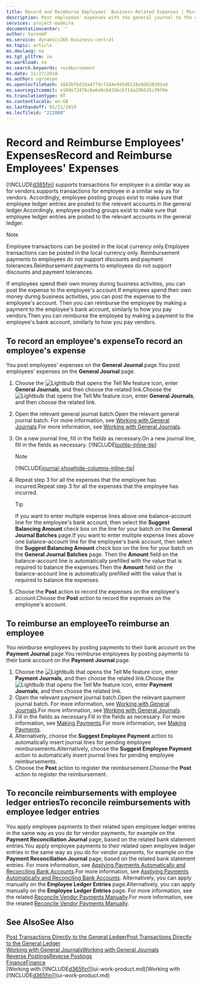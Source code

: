 ```yaml
---
title: Record and Reimburse Employees' Business-Related Expenses | Microsoft Docs
description: Post employees' expenses with the general journal to the employee's account and later post a payment to the employee's bank account to reimburse for the business-related expense.
services: project-madeira
documentationcenter: ''
author: SorenGP
ms.service: dynamics365-business-central
ms.topic: article
ms.devlang: na
ms.tgt_pltfrm: na
ms.workload: na
ms.search.keywords: reimbursement
ms.date: 11/27/2018
ms.author: sgroespe
ms.openlocfilehash: 1042bfbd19a4779c72d4e945d6118a9d628301e8
ms.sourcegitcommit: e10de72476c6a6e0cbd35bcb714a29b535c39f0e
ms.translationtype: HT
ms.contentlocale: en-GB
ms.lasthandoff: 01/21/2019
ms.locfileid: "222888"
---
```

# <a name="record-and-reimburse-employees-expenses"></a><span data-ttu-id="27f3a-103">Record and Reimburse Employees' Expenses</span><span class="sxs-lookup"><span data-stu-id="27f3a-103">Record and Reimburse Employees' Expenses</span></span>
[!INCLUDE[d365fin](includes/d365fin_md.md)] <span data-ttu-id="27f3a-104">supports transactions for employee in a similar way as for vendors.</span><span class="sxs-lookup"><span data-stu-id="27f3a-104">supports transactions for employee in a similar way as for vendors.</span></span> <span data-ttu-id="27f3a-105">Accordingly, employee posting groups exist to make sure that employee ledger entries are posted to the relevant accounts in the general ledger.</span><span class="sxs-lookup"><span data-stu-id="27f3a-105">Accordingly, employee posting groups exist to make sure that employee ledger entries are posted to the relevant accounts in the general ledger.</span></span>

> [!NOTE]  
> <span data-ttu-id="27f3a-106">Employee transactions can be posted in the local currency only.</span><span class="sxs-lookup"><span data-stu-id="27f3a-106">Employee transactions can be posted in the local currency only.</span></span> <span data-ttu-id="27f3a-107">Reimbursement payments to employees do not support discounts and payment tolerances.</span><span class="sxs-lookup"><span data-stu-id="27f3a-107">Reimbursement payments to employees do not support discounts and payment tolerances.</span></span>

<span data-ttu-id="27f3a-108">If employees spend their own money during business activities, you can post the expense to the employee's account.</span><span class="sxs-lookup"><span data-stu-id="27f3a-108">If employees spend their own money during business activities, you can post the expense to the employee's account.</span></span> <span data-ttu-id="27f3a-109">Then you can reimburse the employee by making a payment to the employee's bank account, similarly to how you pay vendors.</span><span class="sxs-lookup"><span data-stu-id="27f3a-109">Then you can reimburse the employee by making a payment to the employee's bank account, similarly to how you pay vendors.</span></span>

## <a name="to-record-an-employees-expense"></a><span data-ttu-id="27f3a-110">To record an employee's expense</span><span class="sxs-lookup"><span data-stu-id="27f3a-110">To record an employee's expense</span></span>
<span data-ttu-id="27f3a-111">You post employees' expenses on the **General Journal** page.</span><span class="sxs-lookup"><span data-stu-id="27f3a-111">You post employees' expenses on the **General Journal** page.</span></span>
1. <span data-ttu-id="27f3a-112">Choose the ![Lightbulb that opens the Tell Me feature](media/ui-search/search_small.png "Tell me what you want to do") icon, enter **General Journals**, and then choose the related link.</span><span class="sxs-lookup"><span data-stu-id="27f3a-112">Choose the ![Lightbulb that opens the Tell Me feature](media/ui-search/search_small.png "Tell me what you want to do") icon, enter **General Journals**, and then choose the related link.</span></span>
2. <span data-ttu-id="27f3a-113">Open the relevant general journal batch.</span><span class="sxs-lookup"><span data-stu-id="27f3a-113">Open the relevant general journal batch.</span></span> <span data-ttu-id="27f3a-114">For more information, see [Working with General Journals](ui-work-general-journals.md).</span><span class="sxs-lookup"><span data-stu-id="27f3a-114">For more information, see [Working with General Journals](ui-work-general-journals.md).</span></span>
3. <span data-ttu-id="27f3a-115">On a new journal line, fill in the fields as necessary.</span><span class="sxs-lookup"><span data-stu-id="27f3a-115">On a new journal line, fill in the fields as necessary.</span></span> [!INCLUDE[tooltip-inline-tip](includes/tooltip-inline-tip_md.md)]    

    > [!NOTE]
    > [!INCLUDE[journal-showhide-columns-inline-tip](includes/journal-showhide-columns-inline-tip.md)]
4. <span data-ttu-id="27f3a-116">Repeat step 3 for all the expenses that the employee has incurred.</span><span class="sxs-lookup"><span data-stu-id="27f3a-116">Repeat step 3 for all the expenses that the employee has incurred.</span></span>

    > [!TIP]  
    > <span data-ttu-id="27f3a-117">If you want to enter multiple expense lines above one balance-account line for the employee's bank account, then select the **Suggest Balancing Amount** check box on the line for your batch on the **General Journal Batches** page.</span><span class="sxs-lookup"><span data-stu-id="27f3a-117">If you want to enter multiple expense lines above one balance-account line for the employee's bank account, then select the **Suggest Balancing Amount** check box on the line for your batch on the **General Journal Batches** page.</span></span> <span data-ttu-id="27f3a-118">Then the **Amount** field on the balance-account line is automatically prefilled with the value that is required to balance the expenses.</span><span class="sxs-lookup"><span data-stu-id="27f3a-118">Then the **Amount** field on the balance-account line is automatically prefilled with the value that is required to balance the expenses.</span></span>
5. <span data-ttu-id="27f3a-119">Choose the **Post** action to record the expenses on the employee's account.</span><span class="sxs-lookup"><span data-stu-id="27f3a-119">Choose the **Post** action to record the expenses on the employee's account.</span></span>

## <a name="to-reimburse-an-employee"></a><span data-ttu-id="27f3a-120">To reimburse an employee</span><span class="sxs-lookup"><span data-stu-id="27f3a-120">To reimburse an employee</span></span>
<span data-ttu-id="27f3a-121">You reimburse employees by posting payments to their bank account on the **Payment Journal** page.</span><span class="sxs-lookup"><span data-stu-id="27f3a-121">You reimburse employees by posting payments to their bank account on the **Payment Journal** page.</span></span>
1. <span data-ttu-id="27f3a-122">Choose the ![Lightbulb that opens the Tell Me feature](media/ui-search/search_small.png "Tell me what you want to do") icon, enter **Payment Journals**, and then choose the related link.</span><span class="sxs-lookup"><span data-stu-id="27f3a-122">Choose the ![Lightbulb that opens the Tell Me feature](media/ui-search/search_small.png "Tell me what you want to do") icon, enter **Payment Journals**, and then choose the related link.</span></span>
2. <span data-ttu-id="27f3a-123">Open the relevant payment journal batch.</span><span class="sxs-lookup"><span data-stu-id="27f3a-123">Open the relevant payment journal batch.</span></span> <span data-ttu-id="27f3a-124">For more information, see [Working with General Journals](ui-work-general-journals.md).</span><span class="sxs-lookup"><span data-stu-id="27f3a-124">For more information, see [Working with General Journals](ui-work-general-journals.md).</span></span>
3. <span data-ttu-id="27f3a-125">Fill in the fields as necessary.</span><span class="sxs-lookup"><span data-stu-id="27f3a-125">Fill in the fields as necessary.</span></span> <span data-ttu-id="27f3a-126">For more information, see [Making Payments](payables-make-payments.md).</span><span class="sxs-lookup"><span data-stu-id="27f3a-126">For more information, see [Making Payments](payables-make-payments.md).</span></span>
4. <span data-ttu-id="27f3a-127">Alternatively, choose the **Suggest Employee Payment** action to automatically insert journal lines for pending employee reimbursements.</span><span class="sxs-lookup"><span data-stu-id="27f3a-127">Alternatively, choose the **Suggest Employee Payment** action to automatically insert journal lines for pending employee reimbursements.</span></span>
5. <span data-ttu-id="27f3a-128">Choose the **Post** action to register the reimbursement.</span><span class="sxs-lookup"><span data-stu-id="27f3a-128">Choose the **Post** action to register the reimbursement.</span></span>  

## <a name="to-reconcile-reimbursements-with-employee-ledger-entries"></a><span data-ttu-id="27f3a-129">To reconcile reimbursements with employee ledger entries</span><span class="sxs-lookup"><span data-stu-id="27f3a-129">To reconcile reimbursements with employee ledger entries</span></span>
<span data-ttu-id="27f3a-130">You apply employee payments to their related open employee ledger entries in the same way as you do for vendor payments, for example on the **Payment Reconciliation Journal** page, based on the related bank statement entries.</span><span class="sxs-lookup"><span data-stu-id="27f3a-130">You apply employee payments to their related open employee ledger entries in the same way as you do for vendor payments, for example on the **Payment Reconciliation Journal** page, based on the related bank statement entries.</span></span> <span data-ttu-id="27f3a-131">For more information, see [Applying Payments Automatically and Reconciling Bank Accounts](receivables-apply-payments-auto-reconcile-bank-accounts.md).</span><span class="sxs-lookup"><span data-stu-id="27f3a-131">For more information, see [Applying Payments Automatically and Reconciling Bank Accounts](receivables-apply-payments-auto-reconcile-bank-accounts.md).</span></span> <span data-ttu-id="27f3a-132">Alternatively, you can apply manually on the **Employee Ledger Entries** page.</span><span class="sxs-lookup"><span data-stu-id="27f3a-132">Alternatively, you can apply manually on the **Employee Ledger Entries** page.</span></span> <span data-ttu-id="27f3a-133">For more information, see the related [Reconcile Vendor Payments Manually](payables-how-apply-purchase-transactions-manually.md).</span><span class="sxs-lookup"><span data-stu-id="27f3a-133">For more information, see the related [Reconcile Vendor Payments Manually](payables-how-apply-purchase-transactions-manually.md).</span></span>  

## <a name="see-also"></a><span data-ttu-id="27f3a-134">See Also</span><span class="sxs-lookup"><span data-stu-id="27f3a-134">See Also</span></span>
[<span data-ttu-id="27f3a-135">Post Transactions Directly to the General Ledger</span><span class="sxs-lookup"><span data-stu-id="27f3a-135">Post Transactions Directly to the General Ledger</span></span>](finance-how-post-transactions-directly.md)  
[<span data-ttu-id="27f3a-136">Working with General Journals</span><span class="sxs-lookup"><span data-stu-id="27f3a-136">Working with General Journals</span></span>](ui-work-general-journals.md)  
[<span data-ttu-id="27f3a-137">Reverse Postings</span><span class="sxs-lookup"><span data-stu-id="27f3a-137">Reverse Postings</span></span>](finance-how-reverse-journal-posting.md)  
[<span data-ttu-id="27f3a-138">Finance</span><span class="sxs-lookup"><span data-stu-id="27f3a-138">Finance</span></span>](finance.md)  
<span data-ttu-id="27f3a-139">[Working with [!INCLUDE[d365fin](includes/d365fin_md.md)]](ui-work-product.md)</span><span class="sxs-lookup"><span data-stu-id="27f3a-139">[Working with [!INCLUDE[d365fin](includes/d365fin_md.md)]](ui-work-product.md)</span></span>  
